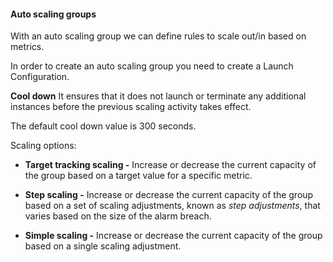#### Auto scaling groups

With an auto scaling group we can define rules to scale out/in based on metrics.

In order to create an auto scaling group you need to create a Launch Configuration.


**Cool down**
It ensures that it does not launch or terminate any additional instances before the previous scaling activity takes effect.

The default cool down value is 300 seconds.

Scaling options:

- **Target tracking scaling -** Increase or decrease the current capacity of the group based on a target value for a specific metric.

- **Step scaling -** Increase or decrease the current capacity of the group based on a set of scaling adjustments, known as *step adjustments*, that varies based on the size of the alarm breach.

- **Simple scaling -** Increase or decrease the current capacity of the group based on a single scaling adjustment.